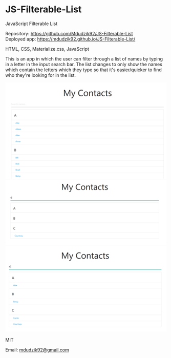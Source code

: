 # JS-Filterable-List

JavaScript Filterable List

<!-- Live link to deployed app -->

Repository: https://github.com/Mdudzik92/JS-Filterable-List <br>
Deployed app: https://mdudzik92.github.io/JS-Filterable-List/

<!-- Technologies used -->

HTML, CSS, Materialize.css, JavaScript

<!-- Explanation of what the app is -->

This is an app in which the user can filter through a list of names by typing in a letter in the input search bar. The list changes to only show the names which contain the letters which they type so that it's easier/quicker to find who they're looking for in the list.

<!-- Screenshot -->
<img src="./img1.png">
<img src="./img2.png">
<img src="./img3.png">

<!-- License -->

MIT

<!-- Contact information -->

Email: mdudzik92@gmail.com
